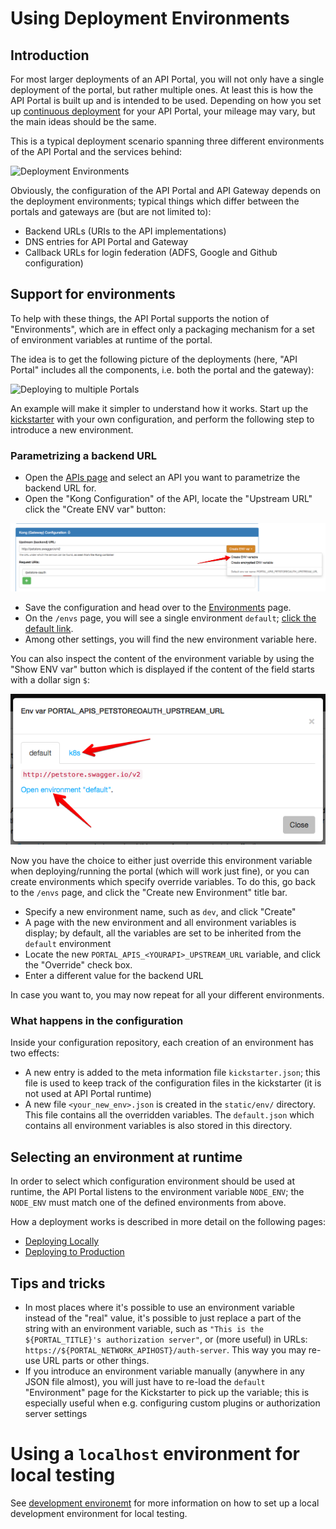 # Using Deployment Environments

## Introduction

For most larger deployments of an API Portal, you will not only have a single deployment of the portal, but rather multiple ones. At least this is how the API Portal is built up and is intended to be used. Depending on how you set up [continuous deployment](continuous-deployment.md) for your API Portal, your mileage may vary, but the main ideas should be the same.

This is a typical deployment scenario spanning three different environments of the API Portal and the services behind:

![Deployment Environments](images/dev-environments.png)

Obviously, the configuration of the API Portal and API Gateway depends on the deployment environments; typical things which differ between the portals and gateways are (but are not limited to):

* Backend URLs (URIs to the API implementations)
* DNS entries for API Portal and Gateway
* Callback URLs for login federation (ADFS, Google and Github configuration)

## Support for environments

To help with these things, the API Portal supports the notion of "Environments", which are in effect only a packaging mechanism for a set of environment variables at runtime of the portal.

The idea is to get the following picture of the deployments (here, "API Portal" includes all the components, i.e. both the portal and the gateway):

![Deploying to multiple Portals](images/environments-deployments.png)

An example will make it simpler to understand how it works. Start up the [kickstarter](creating-a-portal-configuration.md) with your own configuration, and perform the following step to introduce a new environment.

### Parametrizing a backend URL

* Open the [APIs page](http://localhost:3333/apis) and select an API you want to parametrize the backend URL for.
* Open the "Kong Configuration" of the API, locate the "Upstream URL" click the "Create ENV var" button:

![Upstream URL](images/backend-url-kickstarter.png)

* Save the configuration and head over to the [Environments](http://localhost:3333/envs) page.
* On the `/envs` page, you will see a single environment `default`; [click the default link](http://localhost:3333/envs/default).
* Among other settings, you will find the new environment variable here.

You can also inspect the content of the environment variable by using the "Show ENV var" button which is displayed if the content of the field starts with a dollar sign `$`:

![Show ENV Var](images/backend-show-env-var.png)

Now you have the choice to either just override this environment variable when deploying/running the portal (which will work just fine), or you can create environments which specify override variables. To do this, go back to the `/envs` page, and click the "Create new Environment" title bar.

* Specify a new environment name, such as `dev`, and click "Create"
* A page with the new environment and all environment variables is display; by default, all the variables are set to be inherited from the `default` environment
* Locate the new `PORTAL_APIS_<YOURAPI>_UPSTREAM_URL` variable, and click the "Override" check box.
* Enter a different value for the backend URL

In case you want to, you may now repeat for all your different environments.

### What happens in the configuration

Inside your configuration repository, each creation of an environment has two effects:

* A new entry is added to the meta information file `kickstarter.json`; this file is used to keep track of the configuration files in the kickstarter (it is not used at API Portal runtime)
* A new file `<your_new_env>.json` is created in the `static/env/` directory. This file contains all the overridden variables. The `default.json` which contains all environment variables is also stored in this directory.

## Selecting an environment at runtime

In order to select which configuration environment should be used at runtime, the API Portal listens to the environment variable `NODE_ENV`; the `NODE_ENV` must match one of the defined environments from above.

How a deployment works is described in more detail on the following pages:

* [Deploying Locally](deploying-locally.md)
* [Deploying to Production](deploying-to-production.md)

## Tips and tricks

* In most places where it's possible to use an environment variable instead of the "real" value, it's possible to just replace a part of the string with an environment variable, such as `"This is the ${PORTAL_TITLE}'s authorization server"`, or (more useful) in URLs: `https://${PORTAL_NETWORK_APIHOST}/auth-server`. This way you may re-use URL parts or other things.
* If you introduce an environment variable manually (anywhere in any JSON file almost), you will just have to re-load the `default` "Environment" page for the Kickstarter to pick up the variable; this is especially useful when e.g. configuring custom plugins or authorization server settings

# Using a `localhost` environment for local testing

See [development environemt](development-environment.md) for more information on how to set up a local development environment for local testing.
